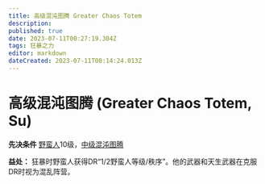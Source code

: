 ```yaml
---
title: 高级混沌图腾 Greater Chaos Totem
description: 
published: true
date: 2023-07-11T00:27:19.304Z
tags: 狂暴之力
editor: markdown
dateCreated: 2023-07-11T00:14:24.013Z
---
```


# 高级混沌图腾 (Greater Chaos Totem, Su)

**先决条件** [野蛮人](/野蛮人)10级，[中级混沌图腾](/狂暴之力/中级混沌图腾)

**益处：** 狂暴时野蛮人获得DR“1/2野蛮人等级/秩序”。他的武器和天生武器在克服DR时视为混乱阵营。
